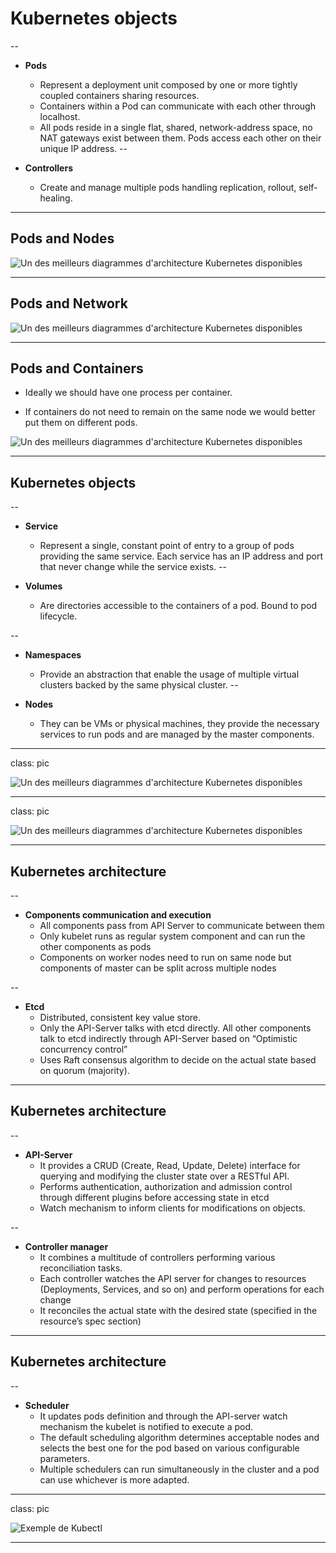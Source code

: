 # Kubernetes objects
--

- **Pods**
  - Represent a deployment unit composed by one or more tightly coupled containers sharing resources.
  - Containers within a Pod can communicate with each other through localhost.
  - All pods reside in a single flat, shared, network-address space, no NAT gateways exist between them. Pods access each other on their unique IP address. 
--

- **Controllers**
  - Create and manage multiple pods handling replication, rollout, self-healing.

---

## Pods and Nodes

![Un des meilleurs diagrammes d'architecture Kubernetes disponibles](images/pods.png)


---

## Pods and Network


![Un des meilleurs diagrammes d'architecture Kubernetes disponibles](images/pods2.png)

---

## Pods and Containers 

- Ideally we should have one process per container. 

- If containers do not need to remain on the same node we would better put them on different pods.

![Un des meilleurs diagrammes d'architecture Kubernetes disponibles](images/pods3.png)


---


## Kubernetes objects
--

- **Service**
  - Represent a single, constant point of entry to a group of pods providing the same service. Each service has an IP address and port that never change while the service exists.
--

- **Volumes**
  - Are directories accessible to the containers of a pod. Bound to pod lifecycle. 

--

- **Namespaces**
  - Provide an abstraction that enable the usage of multiple virtual clusters backed by the same physical cluster.
--

- **Nodes**
  - They can be VMs or physical machines, they provide the necessary services to run pods and are managed by the master components.

---

class: pic

![Un des meilleurs diagrammes d'architecture Kubernetes disponibles](images/k8s-arch4-thanks-luxas.png)

---

class: pic

![Un des meilleurs diagrammes d'architecture Kubernetes disponibles](images/kube_archi_simple.png)

---

## Kubernetes architecture

--

- **Components communication and execution**
  - All components pass from API Server to communicate between them
  - Only kubelet runs as regular system component and can run the other components as pods
  - Components on worker nodes need to run on same node but components of master can be split across multiple nodes

--

- **Etcd**
  - Distributed, consistent key value store.
  - Only the API-Server talks with etcd directly. All other components talk to etcd indirectly through API-Server based on “Optimistic concurrency control”
  - Uses Raft consensus algorithm to decide on the actual state based on quorum (majority).

---

## Kubernetes architecture

--

- **API-Server**
  - It provides a CRUD (Create, Read, Update, Delete) interface for querying and modifying the cluster state over a RESTful API. 
  - Performs authentication, authorization and admission control through different plugins before accessing state in etcd
  - Watch mechanism to inform clients for modifications on objects.

--

- **Controller manager**
  - It combines a multitude of controllers performing various reconciliation tasks.
  - Each controller watches the API server for changes to resources (Deployments, Services, and so on) and perform operations for each change
  - It reconciles the actual state with the desired state (specified in the resource’s spec section)
---


## Kubernetes architecture

--

- **Scheduler**
  - It updates pods definition and through the API-server watch mechanism the kubelet is notified to execute a pod.
  - The default scheduling algorithm determines acceptable nodes and selects the best one for the pod based on various configurable parameters.
  - Multiple schedulers can run simultaneously in the cluster and a pod can use whichever is more adapted.

---
class: pic

![Exemple de Kubectl](images/kubectl_ex.png)

---

